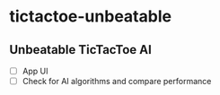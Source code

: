 # tictactoe-unbeatable
## Unbeatable TicTacToe AI
- [ ] App UI
- [ ] Check for AI algorithms and compare performance
